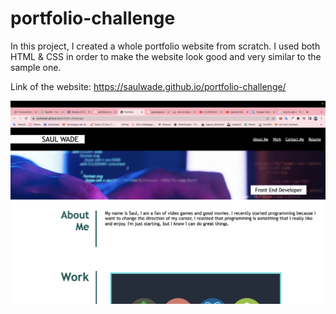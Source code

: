 # portfolio-challenge

In this project, I created a whole portfolio website from scratch. I used both HTML & CSS in order to make the website look good and very similar to the sample one. 

Link of the website: https://saulwade.github.io/portfolio-challenge/

![Getting Started](webpage.jpg)


